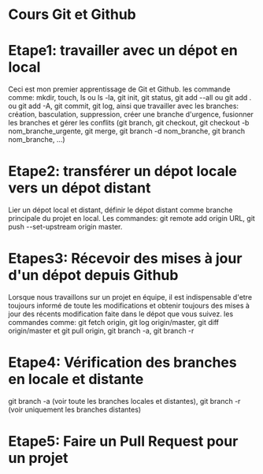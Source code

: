 # Cours Git et Github

# Etape1: travailler avec un dépot en local
Ceci est mon premier apprentissage de Git et Github. les commande comme: mkdir, touch, ls ou ls -la, git init, git status, git add --all ou git add . ou git add -A, git commit, git log, ainsi que travailler avec les branches: création, basculation, suppression, créer une branche d'urgence, fusionner les branches et gérer les conflits (git branch, git checkout, git checkout -b nom_branche_urgente, git merge, git branch -d nom_branche, git branch nom_branche, ...)
# Etape2: transférer un dépot locale vers un dépot distant
Lier un dépot local et distant, définir le dépot distant comme branche principale du projet en local. Les commandes: git remote add origin URL, git push --set-upstream origin master.
# Etapes3: Récevoir des mises à jour d'un dépot depuis Github
Lorsque nous travaillons sur un projet en équipe, il est indispensable d'etre toujours informé de toute les modifications et obtenir toujours des mises à jour des récents modification faite dans le dépot que vous suivez. les commandes comme: git fetch origin, git log origin/master, git diff origin/master et git pull origin, git branch -a, git branch -r
# Etape4: Vérification des branches en locale et distante
git branch -a (voir toute les branches locales et distantes), git branch -r (voir uniquement les branches distantes)
# Etape5: Faire un Pull Request pour un projet 
